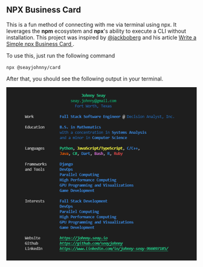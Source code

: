 ## NPX Business Card

This is a fun method of connecting with me via terminal using npx. It leverages the **npm** ecosystem and **npx**'s ability to execute a CLI without installation. This project was inspired by [@jackboberg]( https://github.com/jackboberg ) and his article [Write a Simple npx Business Card ](https://studioelsa.se/blog/open-source-oss-npx-business-card/).

To use this, just run the following command

```
npx @seayjohnny/card
```

After that, you should see the following output in your terminal.

![image](https://github.com/seayjohnny/card/blob/master/output.png)
